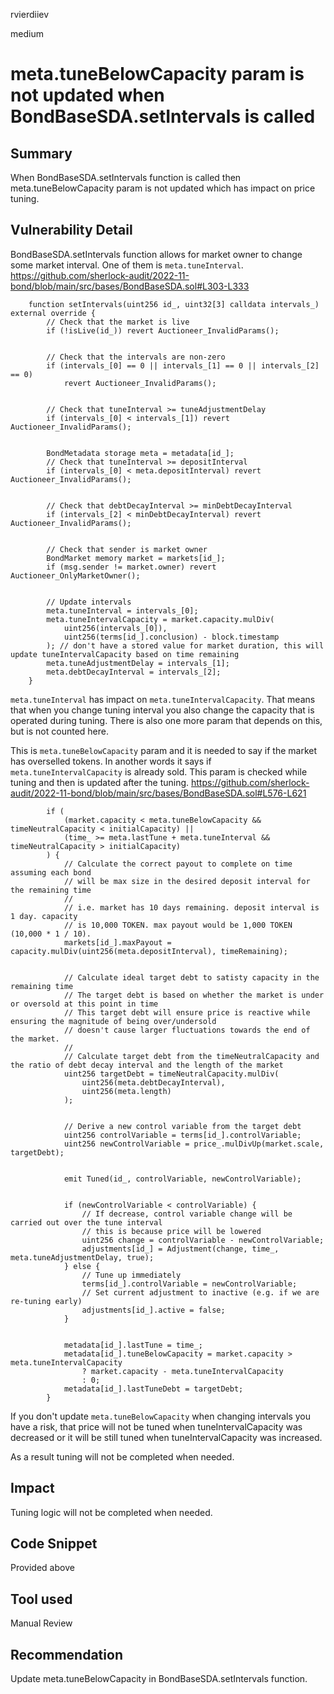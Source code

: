 rvierdiiev

medium

# meta.tuneBelowCapacity param is not updated when BondBaseSDA.setIntervals is called

## Summary
When BondBaseSDA.setIntervals function is called then meta.tuneBelowCapacity param is not updated which has impact on price tuning.
## Vulnerability Detail
BondBaseSDA.setIntervals function allows for market owner to change some market interval. One of them is `meta.tuneInterval`.
https://github.com/sherlock-audit/2022-11-bond/blob/main/src/bases/BondBaseSDA.sol#L303-L333
```solidity
    function setIntervals(uint256 id_, uint32[3] calldata intervals_) external override {
        // Check that the market is live
        if (!isLive(id_)) revert Auctioneer_InvalidParams();


        // Check that the intervals are non-zero
        if (intervals_[0] == 0 || intervals_[1] == 0 || intervals_[2] == 0)
            revert Auctioneer_InvalidParams();


        // Check that tuneInterval >= tuneAdjustmentDelay
        if (intervals_[0] < intervals_[1]) revert Auctioneer_InvalidParams();


        BondMetadata storage meta = metadata[id_];
        // Check that tuneInterval >= depositInterval
        if (intervals_[0] < meta.depositInterval) revert Auctioneer_InvalidParams();


        // Check that debtDecayInterval >= minDebtDecayInterval
        if (intervals_[2] < minDebtDecayInterval) revert Auctioneer_InvalidParams();


        // Check that sender is market owner
        BondMarket memory market = markets[id_];
        if (msg.sender != market.owner) revert Auctioneer_OnlyMarketOwner();


        // Update intervals
        meta.tuneInterval = intervals_[0];
        meta.tuneIntervalCapacity = market.capacity.mulDiv(
            uint256(intervals_[0]),
            uint256(terms[id_].conclusion) - block.timestamp
        ); // don't have a stored value for market duration, this will update tuneIntervalCapacity based on time remaining
        meta.tuneAdjustmentDelay = intervals_[1];
        meta.debtDecayInterval = intervals_[2];
    }
```
`meta.tuneInterval` has impact on `meta.tuneIntervalCapacity`. That means that when you change tuning interval you also change the capacity that is operated during tuning.
There is also one more param that depends on this, but is not counted here.

This is `meta.tuneBelowCapacity` param and it is needed to say if the market has overselled tokens. In another words it says if `meta.tuneIntervalCapacity` is already sold. This param is checked while tuning and then is updated after the tuning.
https://github.com/sherlock-audit/2022-11-bond/blob/main/src/bases/BondBaseSDA.sol#L576-L621        
```solidity
        if (
            (market.capacity < meta.tuneBelowCapacity && timeNeutralCapacity < initialCapacity) ||
            (time_ >= meta.lastTune + meta.tuneInterval && timeNeutralCapacity > initialCapacity)
        ) {
            // Calculate the correct payout to complete on time assuming each bond
            // will be max size in the desired deposit interval for the remaining time
            //
            // i.e. market has 10 days remaining. deposit interval is 1 day. capacity
            // is 10,000 TOKEN. max payout would be 1,000 TOKEN (10,000 * 1 / 10).
            markets[id_].maxPayout = capacity.mulDiv(uint256(meta.depositInterval), timeRemaining);


            // Calculate ideal target debt to satisty capacity in the remaining time
            // The target debt is based on whether the market is under or oversold at this point in time
            // This target debt will ensure price is reactive while ensuring the magnitude of being over/undersold
            // doesn't cause larger fluctuations towards the end of the market.
            //
            // Calculate target debt from the timeNeutralCapacity and the ratio of debt decay interval and the length of the market
            uint256 targetDebt = timeNeutralCapacity.mulDiv(
                uint256(meta.debtDecayInterval),
                uint256(meta.length)
            );


            // Derive a new control variable from the target debt
            uint256 controlVariable = terms[id_].controlVariable;
            uint256 newControlVariable = price_.mulDivUp(market.scale, targetDebt);


            emit Tuned(id_, controlVariable, newControlVariable);


            if (newControlVariable < controlVariable) {
                // If decrease, control variable change will be carried out over the tune interval
                // this is because price will be lowered
                uint256 change = controlVariable - newControlVariable;
                adjustments[id_] = Adjustment(change, time_, meta.tuneAdjustmentDelay, true);
            } else {
                // Tune up immediately
                terms[id_].controlVariable = newControlVariable;
                // Set current adjustment to inactive (e.g. if we are re-tuning early)
                adjustments[id_].active = false;
            }


            metadata[id_].lastTune = time_;
            metadata[id_].tuneBelowCapacity = market.capacity > meta.tuneIntervalCapacity
                ? market.capacity - meta.tuneIntervalCapacity
                : 0;
            metadata[id_].lastTuneDebt = targetDebt;
        }
```

If you don't update `meta.tuneBelowCapacity` when changing intervals you have a risk, that price will not be tuned when tuneIntervalCapacity was decreased or it will be still tuned when tuneIntervalCapacity was increased.

As a result tuning will not be completed when needed.
## Impact
Tuning logic will not be completed when needed.
## Code Snippet
Provided above
## Tool used

Manual Review

## Recommendation
Update meta.tuneBelowCapacity in BondBaseSDA.setIntervals function.